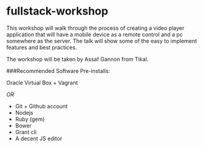 fullstack-workshop
==================

This workshop will walk through the process of creating a video player application that will have a mobile device as a remote control and a pc somewhere as the server. The talk will show some of the easy to implement features and best practices.

The workshop will be taken by Assaf Gannon from Tikal. 

###Recommended Software Pre-installs: 

Oracle Virtual Box + Vagrant

*OR*

* Git + Github account
* Nodejs
* Ruby (gem)
* Bower
* Grant cli
* A decent JS editor 

